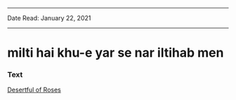***
Date Read: January 22, 2021
***

# milti hai khu-e yar se nar iltihab men

### Text
[Desertful of Roses](http://www.columbia.edu/itc/mealac/pritchett/00ghalib/097/index_097.html)

